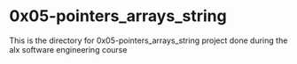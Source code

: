 # 0x05-pointers_arrays_string

This is the directory for 0x05-pointers_arrays_string project done during the alx software engineering course
